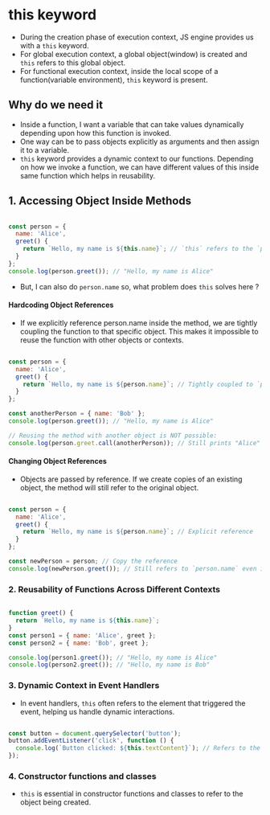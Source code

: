 # this keyword

- During the creation phase of execution context, JS engine provides us with a `this` keyword.
- For global execution context, a global object(window) is created and `this` refers to this global object.
- For functional execution context, inside the local scope of a function(variable environment), `this` keyword is present.

## Why do we need it

- Inside a function, I want a variable that can take values dynamically depending upon how this function is invoked.
- One way can be to pass objects explicitly as arguments and then assign it to a variable.
- `this` keyword provides a dynamic context to our functions. Depending on how we invoke a function, we can have different values of this inside same function which helps in reusability.

## 1. Accessing Object Inside Methods

``` javascript

const person = {
  name: 'Alice',
  greet() {
    return `Hello, my name is ${this.name}`; // `this` refers to the `person` object
  }
};
console.log(person.greet()); // "Hello, my name is Alice"

```

- But, I can also do `person.name` so, what problem does `this` solves here ?

####  Hardcoding Object References

- If we explicitly reference person.name inside the method, we are tightly coupling the function to that specific object. This makes it impossible to reuse the function with other objects or contexts.

``` javascript

const person = {
  name: 'Alice',
  greet() {
    return `Hello, my name is ${person.name}`; // Tightly coupled to `person`
  }
};

const anotherPerson = { name: 'Bob' };
console.log(person.greet()); // "Hello, my name is Alice"

// Reusing the method with another object is NOT possible:
console.log(person.greet.call(anotherPerson)); // Still prints "Alice" because of hardcoding

```

#### Changing Object References

- Objects are passed by reference. If we create copies of an existing object, the method will still refer to the original object.

``` javascript

const person = {
  name: 'Alice',
  greet() {
    return `Hello, my name is ${person.name}`; // Explicit reference
  }
};

const newPerson = person; // Copy the reference
console.log(newPerson.greet()); // Still refers to `person.name` even if `newPerson` is used

```


### 2. Reusability of Functions Across Different Contexts

``` javascript

function greet() {
  return `Hello, my name is ${this.name}`;
}
const person1 = { name: 'Alice', greet };
const person2 = { name: 'Bob', greet };

console.log(person1.greet()); // "Hello, my name is Alice"
console.log(person2.greet()); // "Hello, my name is Bob"

```

### 3. Dynamic Context in Event Handlers

- In event handlers, `this` often refers to the element that triggered the event, helping us handle dynamic interactions.

``` javascript

const button = document.querySelector('button');
button.addEventListener('click', function () {
  console.log(`Button clicked: ${this.textContent}`); // Refers to the clicked button
});

```

### 4. Constructor functions and classes

- `this` is essential in constructor functions and classes to refer to the object being created.
